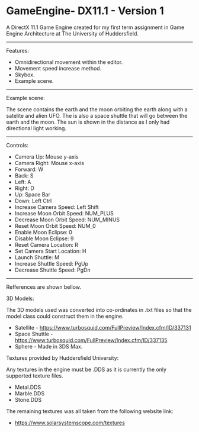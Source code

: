 # GameEngine- DX11.1 - Version 1

A DirectX 11.1 Game Engine created for my first term assignment in Game Engine Architecture
at The University of Huddersfield.

----------------------------------------------------------------------------------

Features:

- Omnidirectional movement within the editor.
- Movement speed increase method.
- Skybox.
- Example scene.

----------------------------------------------------------------------------------

Example scene:

The scene contains the earth and the moon orbiting the earth along with a satelite and alien UFO. The is also a space shuttle that will go between the earth and the moon. The sun is shown in the distance as I only had directional light working.

----------------------------------------------------------------------------------

Controls:

- Camera Up: Mouse y-axis
- Camera Right: Mouse x-axis
- Forward: W
- Back: S
- Left: A
- Right: D
- Up: Space Bar
- Down: Left Ctrl
- Increase Camera Speed: Left Shift
- Increase Moon Orbit Speed: NUM_PLUS
- Decrease Moon Orbit Speed: NUM_MINUS
- Reset Moon Orbit Speed: NUM_0
- Enable Moon Eclipse: 0
- Disable Moon Eclipse: 9
- Reset Camera Location: R
- Set Camera Start Location: H
- Launch Shuttle: M
- Increase Shuttle Speed: PgUp
- Decrease Shuttle Speed: PgDn

----------------------------------------------------------------------------------

Refferences are shown bellow.

3D Models:

The 3D models used was converted into co-ordinates in .txt files so that the model class could construct them in the engine.

 - Satellite       - https://www.turbosquid.com/FullPreview/Index.cfm/ID/337131
 - Space Shuttle   - https://www.turbosquid.com/FullPreview/Index.cfm/ID/337135
 - Sphere          - Made in 3DS Max.


Textures provided by Huddersfield University:

Any textures in the engine must be .DDS as it is currently the only supported texture files.

 - Metal.DDS
 - Marble.DDS
 - Stone.DDS
 
The remaining textures was all taken from the following website link:

 - https://www.solarsystemscope.com/textures
